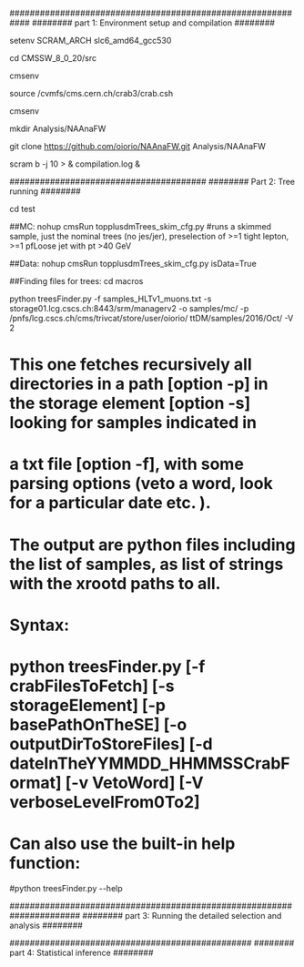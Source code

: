 ############################################################
######## part 1: Environment setup and compilation  ########

setenv SCRAM_ARCH slc6_amd64_gcc530

cd CMSSW_8_0_20/src

cmsenv

source /cvmfs/cms.cern.ch/crab3/crab.csh

cmsenv

mkdir Analysis/NAAnaFW

git clone https://github.com/oiorio/NAAnaFW.git Analysis/NAAnaFW

scram b -j 10 > & compilation.log &

#######################################
######## Part 2: Tree running  ########

cd test 

##MC:
nohup cmsRun topplusdmTrees_skim_cfg.py
 #runs a skimmed sample, just the nominal trees (no jes/jer), preselection of >=1 tight lepton, >=1 pfLoose jet with pt >40 GeV

##Data:
nohup cmsRun topplusdmTrees_skim_cfg.py isData=True

##Finding files for trees:
cd macros

python treesFinder.py -f samples_HLTv1_muons.txt -s storage01.lcg.cscs.ch:8443/srm/managerv2 -o samples/mc/ -p /pnfs/lcg.cscs.ch/cms/trivcat/store/user/oiorio/ ttDM/samples/2016/Oct/ -V 2 
 # This one fetches recursively all directories in a path [option -p] in the storage element [option -s] looking for samples indicated in 
 # a txt file [option -f], with some parsing options (veto  a word, look for a particular date etc. ). 
 # The output are python files including the list of samples, as list of strings with the xrootd paths to all.
 # Syntax:
  # python treesFinder.py [-f crabFilesToFetch] [-s storageElement] [-p basePathOnTheSE] [-o outputDirToStoreFiles] [-d dateInTheYYMMDD_HHMMSSCrabFormat] [-v VetoWord] [-V verboseLevelFrom0To2]
 # Can also use the built-in help function:
  #python treesFinder.py --help 

######################################################################
######## part 3: Running the detailed selection and analysis  ########


################################################
######## part 4: Statistical inference  ########
